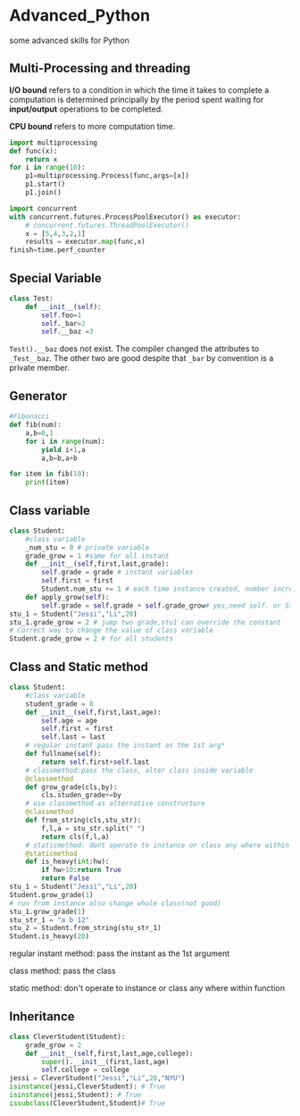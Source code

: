 # Advanced_Python
some advanced skills for Python

## Multi-Processing and threading

**I/O bound** refers to a condition in which the time it takes to complete a computation is determined principally by the period spent waiting for **input/output** operations to be completed.

**CPU bound** refers to more computation time.

```python
import multiprocessing
def func(x):
    return x
for i in range(10):
	p1=multiprocessing.Process(func,args=[x])
	p1.start()
	p1.join()
```

```python
import concurrent
with concurrent.futures.ProcessPoolExecutor() as executor:
    # concurrent.futures.ThreadPoolExecutor()
    x = [5,4,3,2,1]
    results = executor.map(func,x)
finish=time.perf_counter
```



## Special Variable

```python
class Test:
	def __init__(self):
        self.foo=1
        self._bar=2
        self.__baz =3
```

`Test().__baz` does not exist. The compiler changed the attributes to `_Test__baz`. The other two are good despite that `_bar` by convention is a private member.

## Generator

```python
#Fibonacci
def fib(num):
    a,b=0,1
    for i in range(num):
        yield i+1,a
        a,b=b,a+b

for item in fib(10):
    print(item)
```



## Class variable

```python
class Student:
    #class variable
    _num_stu = 0 # private variable
    grade_grow = 1 #same for all instant
    def __init__(self,first,last,grade):
        self.grade = grade # instant variables
        self.first = first
    	Student.num_stu += 1 # each time instance created, number increase one
    def apply_grow(self):
        self.grade = self.grade + self.grade_grow# yes,need self. or Student.
stu_1 = Student("Jessi","Li",20)
stu_1.grade_grow = 2 # jump two grade,stu1 can override the constant
# Correct way to change the value of class variable 
Student.grade_grow = 2 # for all students
```



## Class and Static method

```python
class Student:
    #class variable
    student_grade = 8
    def __init__(self,first,last,age):
        self.age = age
        self.first = first
        self.last = last
    # regular instant pass the instant as the 1st arg*
    def fullname(self):
        return self.first+self.last
    # classmethod:pass the class, alter class inside variable
    @classmethod
    def grow_grade(cls,by):
        cls.studen_grade+=by
    # use classmethod as alternative constructure
    @classmethod
    def from_string(cls,stu_str):
        f,l,a = stu_str.split(" ")
        return cls(f,l,a)
    # staticmethod: dont operate to instance or class any where within func
    @staticmethod
    def is_heavy(int:hw):
        if hw>10:return True
        return False
stu_1 = Student("Jessi","Li",20)
Student.grow_grade(1)
# run from instance also change whole class(not good)
stu_1.grow_grade(1)
stu_str_1 = "a b 12"
stu_2 = Student.from_string(stu_str_1)
Student.is_heavy(20)
```

regular instant method: pass the instant as the 1st argument

class method: pass the class

static method: don't operate to instance or class any where within function

## Inheritance

```python
class CleverStudent(Student):
    grade_grow = 2
    def __init__(self,first,last,age,college):
        super().__init__(first,last,age)
        self.college = college
jessi = CleverStudent("Jessi","Li",20,"NYU")
isinstance(jessi,CleverStudent): # True
isinstance(jessi,Student): # True
issubclass(CleverStudent,Student)# True
```
